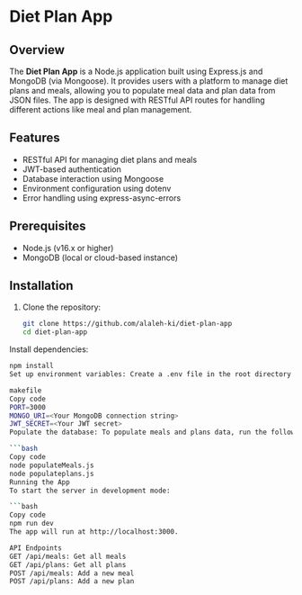 # Diet Plan App

## Overview
The **Diet Plan App** is a Node.js application built using Express.js and MongoDB (via Mongoose). It provides users with a platform to manage diet plans and meals, allowing you to populate meal data and plan data from JSON files. The app is designed with RESTful API routes for handling different actions like meal and plan management.

## Features
- RESTful API for managing diet plans and meals
- JWT-based authentication
- Database interaction using Mongoose
- Environment configuration using dotenv
- Error handling using express-async-errors

## Prerequisites
- Node.js (v16.x or higher)
- MongoDB (local or cloud-based instance)

## Installation

1. Clone the repository:
   ```bash
   git clone https://github.com/alaleh-ki/diet-plan-app
   cd diet-plan-app
Install dependencies:

   ```bash
   npm install
Set up environment variables: Create a .env file in the root directory and add the following:

makefile
Copy code
PORT=3000
MONGO_URI=<Your MongoDB connection string>
JWT_SECRET=<Your JWT secret>
Populate the database: To populate meals and plans data, run the following scripts:

   ```bash
   Copy code
   node populateMeals.js
   node populateplans.js
Running the App
To start the server in development mode:

   ```bash
   Copy code
   npm run dev
The app will run at http://localhost:3000.

API Endpoints
GET /api/meals: Get all meals
GET /api/plans: Get all plans
POST /api/meals: Add a new meal
POST /api/plans: Add a new plan
